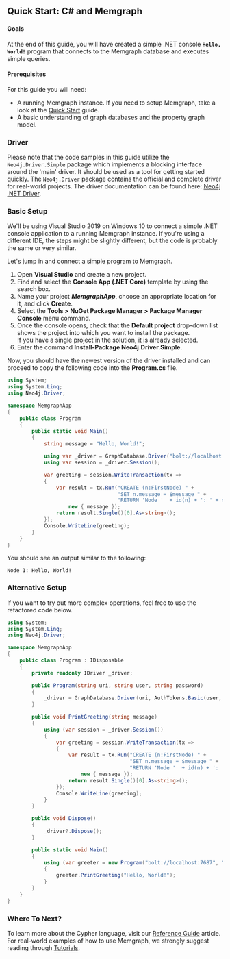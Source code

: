 ## Quick Start: C# and Memgraph

#### Goals
At the end of this guide, you will have created a simple .NET console **`Hello, World!`** program that connects to the Memgraph database and executes simple queries.

#### Prerequisites

For this guide you will need:
* A running Memgraph instance. If you need to setup Memgraph, take a look  at the [Quick Start]() guide.
* A basic understanding of graph databases and the property graph model.

### Driver

Please note that the code samples in this guide utilize the `Neo4j.Driver.Simple` package which implements a blocking interface around the 'main' driver. It should be used as a tool for getting started quickly. The `Neo4j.Driver` package contains the official and complete driver for real-world projects.
The driver documentation can be found here: [Neo4j .NET Driver](https://github.com/neo4j/neo4j-dotnet-driver).

### Basic Setup

We'll be using Visual Studio 2019 on Windows 10 to connect a simple .NET console application to a running Memgraph instance.
If you're using a different IDE, the steps might be slightly different, but the code is probably the same or very similar.<br/>

Let's jump in and connect a simple program to Memgraph.

1. Open **Visual Studio** and create a new project.
2. Find and select the **Console App (.NET Core)** template by using the search box.
3. Name your project ***MemgraphApp***, choose an appropriate location for it, and click **Create**.
4. Select the **Tools > NuGet Package Manager > Package Manager Console** menu command.
5. Once the console opens, check that the **Default project** drop-down list shows the project into which you want to install the package.<br/>If you have a single project in the solution, it is already selected.
6. Enter the command **Install-Package Neo4j.Driver.Simple**.

Now, you should have the newest version of the driver installed and can proceed to copy the following code into the **Program.cs** file.

```c#
using System;
using System.Linq;
using Neo4j.Driver;

namespace MemgraphApp
{
    public class Program
    {
        public static void Main()
        {
            string message = "Hello, World!";

            using var _driver = GraphDatabase.Driver("bolt://localhost:7687", AuthTokens.None);
            using var session = _driver.Session();

            var greeting = session.WriteTransaction(tx =>
            {
                var result = tx.Run("CREATE (n:FirstNode) " +
                                    "SET n.message = $message " +
                                    "RETURN 'Node '  + id(n) + ': ' + n.message",
                    new { message });
                return result.Single()[0].As<string>();
            });
            Console.WriteLine(greeting);
        }
    }
}
```

You should see an output similar to the following:

```
Node 1: Hello, World!
```

### Alternative Setup

If you want to try out more complex operations, feel free to use the refactored code below.

```c#
using System;
using System.Linq;
using Neo4j.Driver;

namespace MemgraphApp
{
    public class Program : IDisposable
    {
        private readonly IDriver _driver;

        public Program(string uri, string user, string password)
        {
            _driver = GraphDatabase.Driver(uri, AuthTokens.Basic(user, password));
        }

        public void PrintGreeting(string message)
        {
            using (var session = _driver.Session())
            {
                var greeting = session.WriteTransaction(tx =>
                {
                    var result = tx.Run("CREATE (n:FirstNode) " +
                                        "SET n.message = $message " +
                                        "RETURN 'Node '  + id(n) + ': ' + n.message",
                        new { message });
                    return result.Single()[0].As<string>();
                });
                Console.WriteLine(greeting);
            }
        }

        public void Dispose()
        {
            _driver?.Dispose();
        }

        public static void Main()
        {
            using (var greeter = new Program("bolt://localhost:7687", "", ""))
            {
                greeter.PrintGreeting("Hello, World!");
            }
        }
    }
}
```

### Where To Next?

To learn more about the Cypher language, visit our [Reference Guide]() article. For real-world examples of how to use Memgraph, we strongly suggest reading through [Tutorials]().